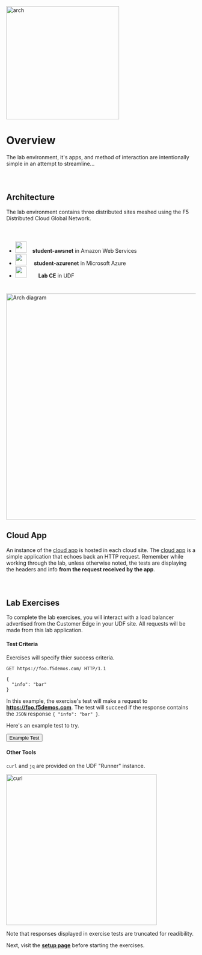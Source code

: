 <div href="/" class="d-flex align-items-center pb-3 mb-3 link-dark text-decoration-none">
    <img src="/static/arch.png" width="300px" height="auto" alt="arch">
</div>

# **Overview**

<div href="/" class="d-flex align-items-center pb-3 mb-3 link-dark text-decoration-none border-bottom"></div>

The lab environment, it's apps, and method of interaction are intentionally simple in an attempt to streamline...

<div style="height:25px"></div>

## **Architecture**

The lab environment contains three distributed sites meshed using the F5 Distributed Cloud Global Network.

<div style="height:25px"></div>

<ul class="list-group">
  <li class="list-group-item">
  <img src="/static/mcnp-aws.png" width="auto" height="30px"> &nbsp;&nbsp;
    <strong>student-awsnet</strong> in Amazon Web Services
  </li>
  <li class="list-group-item">
  <img src="/static/mcnp-azure.png" width="auto" height="30px"> &nbsp;&nbsp;&nbsp;
  <strong>student-azurenet</strong> in Microsoft Azure
  </li>
  <li class="list-group-item">
  <img src="/static/mcnp-udf.png" width="auto" height="30px"> &nbsp;&nbsp;&nbsp;&nbsp;&nbsp;&nbsp;
  <strong>Lab CE</strong> in UDF 
  </li>
</ul>

<div style="height:25px"></div>

<img src="/static/mcn-prac-arch-base.png" width="auto" height="600px" alt="Arch diagram">

## **Cloud App**

An instance of the [cloud app](https://github.com/f5devcentral/f5xc-lab-mcn-practical/tree/main/cloudapp) is hosted in each cloud site.
The [cloud app](https://github.com/f5devcentral/f5xc-lab-mcn-practical/tree/main/cloudapp) is a simple application that echoes back an HTTP request.
Remember while working through the lab, unless otherwise noted, the tests are displaying the headers and info **from the request received by the app**.

<div style="height:25px"></div>

## **Lab Exercises**

To complete the lab exercises, you will interact with a load balancer advertised from the Customer Edge in your UDF site.
All requests will be made from this lab application.


#### **Test Criteria**

Exercises will specify thier success criteria.

```http
GET https://foo.f5demos.com/ HTTP/1.1

{
  "info": "bar"
}
```

In this example, the exercise's test will make a request to <strong>https://foo.f5demos.com</strong>.
The test will succeed if the response contains the ``JSON`` response ``{ "info": "bar" }``.

Here's an example test to try.

<div class="left-aligned-button-container">
    <button id="requestBtn1" class="btn btn-primary">Example Test</button>
</div>
<div id="result1" class="mt-3"></div>
<script>
document.getElementById('requestBtn1').addEventListener('click', () => {
    makeHttpRequest('requestBtn1', '/_test', 'result1');
});
</script>

#### **Other Tools**

``curl`` and ``jq`` are provided on the UDF "Runner" instance.

<img src="/static/curl.png" width="400px" height="auto" alt="curl">


Note that responses displayed in exercise tests are truncated for readibility.



<div href="/" class="d-flex align-items-center pb-3 mb-3 link-dark text-decoration-none border-bottom"></div>

Next, visit the <strong><a href="/setup" >setup page</a></strong> before starting the exercises.






